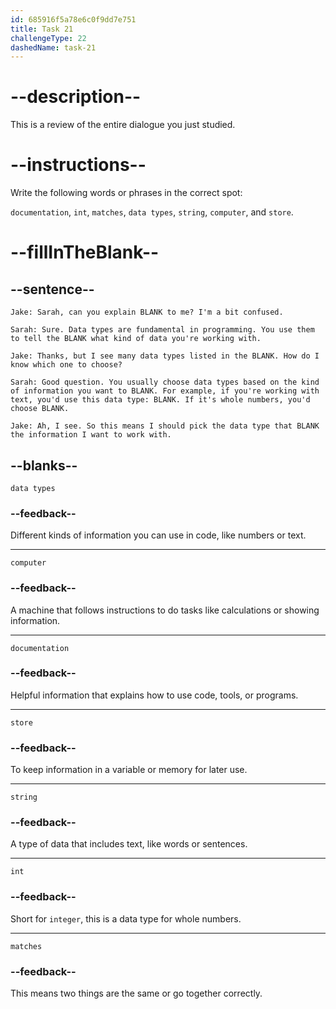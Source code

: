```yaml
---
id: 685916f5a78e6c0f9dd7e751
title: Task 21
challengeType: 22
dashedName: task-21
---
```


<!-- REVIEW -->

# --description--

This is a review of the entire dialogue you just studied.

# --instructions--

Write the following words or phrases in the correct spot:

`documentation`, `int`, `matches`, `data types`, `string`, `computer`, and `store`.

# --fillInTheBlank--

## --sentence--

`Jake: Sarah, can you explain BLANK to me? I'm a bit confused.`

`Sarah: Sure. Data types are fundamental in programming. You use them to tell the BLANK what kind of data you're working with.`

`Jake: Thanks, but I see many data types listed in the BLANK. How do I know which one to choose?`

`Sarah: Good question. You usually choose data types based on the kind of information you want to BLANK. For example, if you're working with text, you'd use this data type: BLANK. If it's whole numbers, you'd choose BLANK.`

`Jake: Ah, I see. So this means I should pick the data type that BLANK the information I want to work with.`

## --blanks--

`data types`

### --feedback--

Different kinds of information you can use in code, like numbers or text.

---

`computer`

### --feedback--

A machine that follows instructions to do tasks like calculations or showing information.

---

`documentation`

### --feedback--

Helpful information that explains how to use code, tools, or programs.

---

`store`

### --feedback--

To keep information in a variable or memory for later use.

---

`string`

### --feedback--

A type of data that includes text, like words or sentences.

---

`int`

### --feedback--

Short for `integer`, this is a data type for whole numbers.

---

`matches`

### --feedback--

This means two things are the same or go together correctly.
